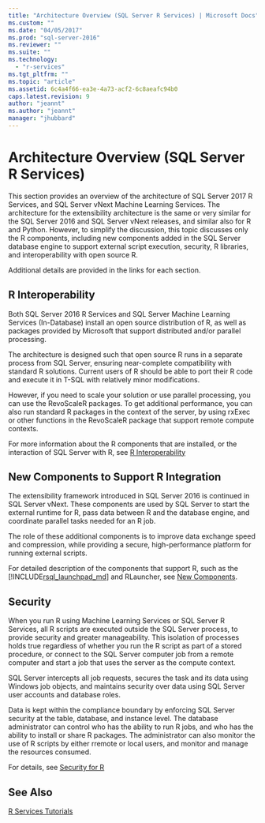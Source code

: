 ```yaml
---
title: "Architecture Overview (SQL Server R Services) | Microsoft Docs"
ms.custom: ""
ms.date: "04/05/2017"
ms.prod: "sql-server-2016"
ms.reviewer: ""
ms.suite: ""
ms.technology: 
  - "r-services"
ms.tgt_pltfrm: ""
ms.topic: "article"
ms.assetid: 6c4a4f66-ea3e-4a73-acf2-6c8aeafc94b0
caps.latest.revision: 9
author: "jeannt"
ms.author: "jeannt"
manager: "jhubbard"
---
```

# Architecture Overview (SQL Server R Services)

This section provides an overview of the architecture of SQL Server 2017 R Services, and SQL Server vNext Machine Learning Services. The architecture for the extensibility architecture is the same or very similar for the SQL Server 2016 and SQL Server vNext releases, and similar also for R and Python. However, to simplify the discussion, this topic discusses only the R components, including new components added in the SQL Server database engine to support external script execution, security, R libraries, and interoperability with open source R.

Additional details are provided in the links for each section.

## R Interoperability

Both SQL Server 2016 R Services and SQL Server Machine Learning Services (In-Database) install an open source distribution of R, as well as packages provided by Microsoft that support distributed and/or parallel processing. 

The architecture is designed such that open source R runs in a separate process from SQL Server, ensuring near-complete compatibility with standard R solutions. Current users of R should be able to port their R code and execute it in T-SQL with relatively minor modifications. 

However, if you need to scale your solution or use parallel processing, you can use the RevoScaleR packages. To get additional performance, you can also run standard R packages in the context of the server, by using rxExec or other functions in the RevoScaleR package that support remote compute contexts.

For more information about the R components that are installed, or the interaction of SQL Server with R, see [R Interoperability](../../advanced-analytics/r-services/r-interoperability-in-sql-server.md)

## New Components to Support R Integration

The extensibility framework introduced in SQL Server 2016 is continued in SQL Server vNext. These components are used by SQL Server to start the external runtime for R, pass data between R and the database engine, and coordinate parallel tasks needed for an R job.

The role of these additional components is to improve data exchange speed and compression, while providing a secure, high-performance platform for running external scripts.

For detailed description of the components that support R, such as the [!INCLUDE[rsql_launchpad_md](../../includes/rsql-launchpad-md.md)] and RLauncher, see [New Components](../../advanced-analytics/r-services/new-components-in-sql-server-to-support-r.md).

## Security

When you run R using Machine Learning Services or SQL Server R Services, all R scripts are executed outside the SQL Server process, to provide security and greater manageability. This isolation of processes holds true regardless of whether you run the R script as part of a stored procedure, or connect to the SQL Server computer job from a remote computer and start a job that uses the server as the compute context. 

SQL Server intercepts all job requests, secures the task and its data using Windows job objects, and maintains security over data using SQL Server user accounts and database roles. 

Data is kept within the compliance boundary by enforcing SQL Server security at the table, database, and instance level. The database administrator can control who has the ability to run R jobs, and who has the ability to install or share R packages. The administrator can also monitor the use of R scripts by either rremote or  local users, and monitor and manage the resources consumed.

For details, see [Security for R](../../advanced-analytics/r-services/security-overview-sql-server-r.md)



## See Also
[R Services Tutorials](../../advanced-analytics/r-services/sql-server-r-services-tutorials.md)

